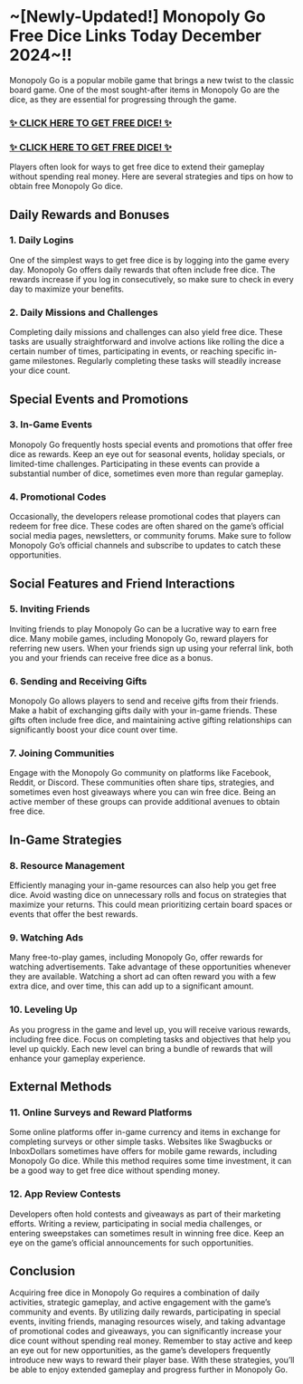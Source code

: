 # ~[Newly-Updated!] Monopoly Go Free Dice Links Today December 2024~!!

Monopoly Go is a popular mobile game that brings a new twist to the classic board game. One of the most sought-after items in Monopoly Go are the dice, as they are essential for progressing through the game. 

### [✨ CLICK HERE TO GET FREE DICE! ✨](https://tinyurl.com/45kbycmn)
### [✨ CLICK HERE TO GET FREE DICE! ✨](https://tinyurl.com/45kbycmn)


Players often look for ways to get free dice to extend their gameplay without spending real money. Here are several strategies and tips on how to obtain free Monopoly Go dice.

## Daily Rewards and Bonuses

### 1. **Daily Logins**
One of the simplest ways to get free dice is by logging into the game every day. Monopoly Go offers daily rewards that often include free dice. The rewards increase if you log in consecutively, so make sure to check in every day to maximize your benefits.

### 2. **Daily Missions and Challenges**
Completing daily missions and challenges can also yield free dice. These tasks are usually straightforward and involve actions like rolling the dice a certain number of times, participating in events, or reaching specific in-game milestones. Regularly completing these tasks will steadily increase your dice count.

## Special Events and Promotions

### 3. **In-Game Events**
Monopoly Go frequently hosts special events and promotions that offer free dice as rewards. Keep an eye out for seasonal events, holiday specials, or limited-time challenges. Participating in these events can provide a substantial number of dice, sometimes even more than regular gameplay.

### 4. **Promotional Codes**
Occasionally, the developers release promotional codes that players can redeem for free dice. These codes are often shared on the game’s official social media pages, newsletters, or community forums. Make sure to follow Monopoly Go’s official channels and subscribe to updates to catch these opportunities.

## Social Features and Friend Interactions

### 5. **Inviting Friends**
Inviting friends to play Monopoly Go can be a lucrative way to earn free dice. Many mobile games, including Monopoly Go, reward players for referring new users. When your friends sign up using your referral link, both you and your friends can receive free dice as a bonus.

### 6. **Sending and Receiving Gifts**
Monopoly Go allows players to send and receive gifts from their friends. Make a habit of exchanging gifts daily with your in-game friends. These gifts often include free dice, and maintaining active gifting relationships can significantly boost your dice count over time.

### 7. **Joining Communities**
Engage with the Monopoly Go community on platforms like Facebook, Reddit, or Discord. These communities often share tips, strategies, and sometimes even host giveaways where you can win free dice. Being an active member of these groups can provide additional avenues to obtain free dice.

## In-Game Strategies

### 8. **Resource Management**
Efficiently managing your in-game resources can also help you get free dice. Avoid wasting dice on unnecessary rolls and focus on strategies that maximize your returns. This could mean prioritizing certain board spaces or events that offer the best rewards.

### 9. **Watching Ads**
Many free-to-play games, including Monopoly Go, offer rewards for watching advertisements. Take advantage of these opportunities whenever they are available. Watching a short ad can often reward you with a few extra dice, and over time, this can add up to a significant amount.

### 10. **Leveling Up**
As you progress in the game and level up, you will receive various rewards, including free dice. Focus on completing tasks and objectives that help you level up quickly. Each new level can bring a bundle of rewards that will enhance your gameplay experience.

## External Methods

### 11. **Online Surveys and Reward Platforms**
Some online platforms offer in-game currency and items in exchange for completing surveys or other simple tasks. Websites like Swagbucks or InboxDollars sometimes have offers for mobile game rewards, including Monopoly Go dice. While this method requires some time investment, it can be a good way to get free dice without spending money.

### 12. **App Review Contests**
Developers often hold contests and giveaways as part of their marketing efforts. Writing a review, participating in social media challenges, or entering sweepstakes can sometimes result in winning free dice. Keep an eye on the game’s official announcements for such opportunities.

## Conclusion

Acquiring free dice in Monopoly Go requires a combination of daily activities, strategic gameplay, and active engagement with the game’s community and events. By utilizing daily rewards, participating in special events, inviting friends, managing resources wisely, and taking advantage of promotional codes and giveaways, you can significantly increase your dice count without spending real money. Remember to stay active and keep an eye out for new opportunities, as the game’s developers frequently introduce new ways to reward their player base. With these strategies, you’ll be able to enjoy extended gameplay and progress further in Monopoly Go.
